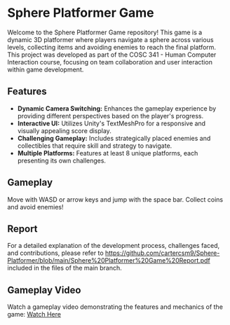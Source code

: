 # Sphere Platformer Game

Welcome to the Sphere Platformer Game repository! This game is a dynamic 3D platformer where players navigate a sphere across various levels, collecting items and avoiding enemies to reach the final platform. This project was developed as part of the COSC 341 - Human Computer Interaction course, focusing on team collaboration and user interaction within game development.

## Features

- **Dynamic Camera Switching:** Enhances the gameplay experience by providing different perspectives based on the player's progress.
- **Interactive UI:** Utilizes Unity's TextMeshPro for a responsive and visually appealing score display.
- **Challenging Gameplay:** Includes strategically placed enemies and collectibles that require skill and strategy to navigate.
- **Multiple Platforms:** Features at least 8 unique platforms, each presenting its own challenges.

## Gameplay

Move with WASD or arrow keys and jump with the space bar. Collect coins and avoid enemies!

## Report

For a detailed explanation of the development process, challenges faced, and contributions, please refer to https://github.com/cartercsm9/Sphere-Platformer/blob/main/Sphere%20Platformer%20Game%20Report.pdf included in the files of the main branch.

## Gameplay Video

Watch a gameplay video demonstrating the features and mechanics of the game: [Watch Here](https://youtu.be/ijwVUH9zXVk)
